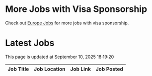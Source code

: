 # More Jobs with Visa Sponsorship

Check out [Europe Jobs](https://github.com/sureshparimi/europejobs#latest-jobs) for more jobs with visa sponsorship.

# Latest Jobs

This page is updated at September 10, 2025 18:19:20

| Job Title | Job Location | Job Link | Job Posted |
| --- | --- | --- | --- |
